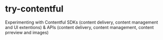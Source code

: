 # try-contentful
Experimenting with Contentful SDKs (content delivery, content management and UI extentions) &amp; APIs (content delivery, content management, content prreview and images)
